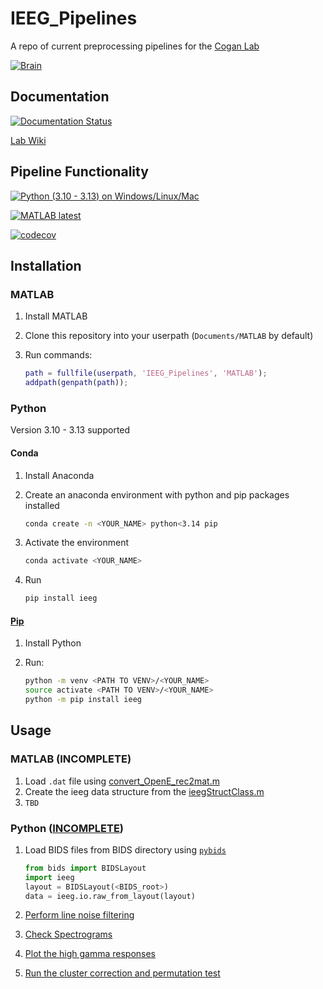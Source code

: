 # IEEG_Pipelines

A repo of current preprocessing pipelines for the [Cogan Lab](https://www.coganlab.org/)

[![Brain](./docs/images/brain_rot.gif)](https://www.coganlab.org/)

## Documentation

[![Documentation Status](https://readthedocs.org/projects/ieeg-pipelines/badge/?version=latest)](https://ieeg-pipelines.readthedocs.io/en/latest/?badge=latest)

[Lab Wiki](https://coganlab.pages.oit.duke.edu/wiki//)

## Pipeline Functionality

[![Python (3.10 - 3.13) on Windows/Linux/Mac](https://github.com/coganlab/IEEG_Pipelines/actions/workflows/Python-CI.yml/badge.svg)](https://github.com/coganlab/IEEG_Pipelines/actions/workflows/Python-CI.yml)

[![MATLAB latest](https://github.com/coganlab/IEEG_Pipelines/actions/workflows/MATLAB-CI.yml/badge.svg)](https://github.com/coganlab/IEEG_Pipelines/actions/workflows/MATLAB-CI.yml)

[![codecov](https://codecov.io/gh/coganlab/IEEG_Pipelines/branch/main/graph/badge.svg?token=X4IAFGOBGN)](https://codecov.io/gh/coganlab/IEEG_Pipelines)

## Installation

### MATLAB

1. Install MATLAB
2. Clone this repository into your userpath (`Documents/MATLAB` by default)
3. Run commands:

    ```MATLAB
    path = fullfile(userpath, 'IEEG_Pipelines', 'MATLAB');
    addpath(genpath(path));
    ```

### Python

Version 3.10 - 3.13 supported

#### Conda

1. Install Anaconda
2. Create an anaconda environment with python and pip packages installed
    
     ```bash
     conda create -n <YOUR_NAME> python<3.14 pip
     ```
3. Activate the environment

    ```bash
    conda activate <YOUR_NAME>
    ```
   
4. Run

    ```bash
    pip install ieeg
    ```

#### [Pip](https://pypi.org/project/ieeg/)

1. Install Python
2. Run:

    ```bash
    python -m venv <PATH TO VENV>/<YOUR_NAME>
    source activate <PATH TO VENV>/<YOUR_NAME>
    python -m pip install ieeg
    ```
   
## Usage

### MATLAB (INCOMPLETE)

1. Load `.dat` file using [convert_OpenE_rec2mat.m](MATLAB/ieeg%20file%20reading/convert_OpenE_rec2mat.m)
2. Create the ieeg data structure from the [ieegStructClass.m](MATLAB/ieegClassDefinition/ieegStructClass.m)
3. `TBD`

### Python ([INCOMPLETE](https://github.com/orgs/coganlab/projects/7))

1. Load BIDS files from BIDS directory using [`pybids`](https://bids-standard.github.io/pybids/)
    
    ```python
    from bids import BIDSLayout
    import ieeg
    layout = BIDSLayout(<BIDS_root>)
    data = ieeg.io.raw_from_layout(layout)
    ```
2. [Perform line noise filtering](https://ieeg-pipelines.readthedocs.io/en/latest/auto_examples/plot_clean.html)

3. [Check Spectrograms](https://ieeg-pipelines.readthedocs.io/en/latest/auto_examples/plot_spectrograms.html)

4. [Plot the high gamma responses](https://ieeg-pipelines.readthedocs.io/en/latest/auto_examples/plot_HG.html)

5. [Run the cluster correction and permutation test](https://ieeg-pipelines.readthedocs.io/en/latest/auto_examples/plot_stats.html)
